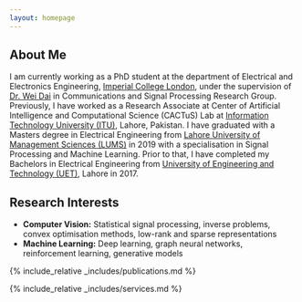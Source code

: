 ```yaml
---
layout: homepage
---
```


## About Me

I am currently working as a PhD student at the department of Electrical and Electronics Engineering, [Imperial College London](https://www.imperial.ac.uk/), under the supervision of [Dr. Wei Dai](https://www.imperial.ac.uk/people/wei.dai1) in Communications and Signal Processing Research Group. Previously, I have worked as a Research Associate at Center of Artificial Intelligence and Computational Science (CACTuS) Lab at [Information Technology University (ITU)](https://itu.edu.pk/), Lahore, Pakistan. I have graduated with a Masters degree in Electrical Engineering from [Lahore University of Management Sciences (LUMS)](https://lums.edu.pk/) in 2019 with a specialisation in Signal Processing and Machine Learning. Prior to that, I have completed my Bachelors in Electrical Engineering from [University of Engineering and Technology (UET)](https://www.uet.edu.pk/home/), Lahore in 2017.


## Research Interests

- **Computer Vision:** Statistical signal processing, inverse problems, convex optimisation methods, low-rank and sparse representations
- **Machine Learning:** Deep learning, graph neural networks, reinforcement learning, generative models

<!---
## News

- **[Feb. 2020]** Our paper about incremental learning is accepted to CVPR 2020.
- **[Feb. 2020]** We will host the ACM Multimedia Asia 2020 conference in Singapore!
- **[Sept. 2019]** Our paper about few-shot learning is accepted to NeurIPS 2019.
- **[Mar. 2019]** Our paper about few-shot learning is accepted to CVPR 2019.
-->
{% include_relative _includes/publications.md %}

{% include_relative _includes/services.md %}
